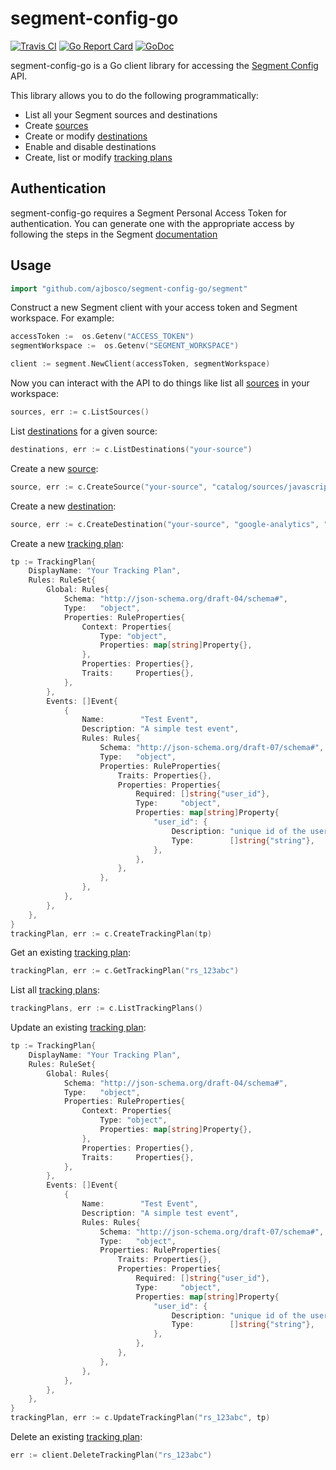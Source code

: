# segment-config-go

[![Travis CI](https://img.shields.io/travis/ajbosco/segment-config-go.svg?style=flat-square)](https://travis-ci.org/ajbosco/segment-config-go)
[![Go Report Card](https://goreportcard.com/badge/github.com/ajbosco/segment-config-go?style=flat-square)](https://goreportcard.com/report/github.com/ajbosco/segment-config-go)
[![GoDoc](https://img.shields.io/badge/godoc-reference-5272B4.svg?style=flat-square)](https://godoc.org/github.com/ajbosco/segment-config-go/segment)

segment-config-go is a Go client library for accessing the [Segment Config](https://segment.com/docs/config-api/) API.

This library allows you to do the following programmatically:

* List all your Segment sources and destinations
* Create [sources](https://segment.com/docs/sources/)
* Create or modify [destinations](https://segment.com/docs/destinations/)
* Enable and disable destinations
* Create, list or modify [tracking plans](https://segment.com/docs/protocols/tracking-plan/create/)

## Authentication

segment-config-go requires a Segment Personal Access Token for authentication. You can generate one with the appropriate access by following the steps in the Segment [documentation](https://segment.com/docs/config-api/authentication/)

## Usage

```go
import "github.com/ajbosco/segment-config-go/segment"
```

Construct a new Segment client with your access token and Segment workspace. For example:

```go
accessToken :=  os.Getenv("ACCESS_TOKEN")
segmentWorkspace :=  os.Getenv("SEGMENT_WORKSPACE")

client := segment.NewClient(accessToken, segmentWorkspace)
```

Now you can interact with the API to do things like list all [sources](https://segment.com/docs/sources/) in your workspace:

```go
sources, err := c.ListSources()
```

List [destinations](https://segment.com/docs/destinations/) for a given source:

```go
destinations, err := c.ListDestinations("your-source")
```

Create a new [source](https://segment.com/docs/sources/):

```go
source, err := c.CreateSource("your-source", "catalog/sources/javascript")
```

Create a new [destination](https://segment.com/docs/destinations/):

```go
source, err := c.CreateDestination("your-source", "google-analytics", "cloud", false, nil)
```

Create a new [tracking plan](https://segment.com/docs/protocols/tracking-plan/create/):

```go
tp := TrackingPlan{
    DisplayName: "Your Tracking Plan",
    Rules: RuleSet{
        Global: Rules{
            Schema: "http://json-schema.org/draft-04/schema#",
            Type:   "object",
            Properties: RuleProperties{
                Context: Properties{
                    Type: "object",
                    Properties: map[string]Property{},
                },
                Properties: Properties{},
                Traits:     Properties{},
            },
        },
        Events: []Event{
            {
                Name:        "Test Event",
                Description: "A simple test event",
                Rules: Rules{
                    Schema: "http://json-schema.org/draft-07/schema#",
                    Type:   "object",
                    Properties: RuleProperties{
                        Traits: Properties{},
                        Properties: Properties{
                            Required: []string{"user_id"},
                            Type:     "object",
                            Properties: map[string]Property{
                                "user_id": {
                                    Description: "unique id of the user",
                                    Type:        []string{"string"},
                                },
                            },
                        },
                    },
                },
            },
        },
    },
}
trackingPlan, err := c.CreateTrackingPlan(tp)
```

Get an existing [tracking plan](https://segment.com/docs/protocols/tracking-plan/create/):

```go
trackingPlan, err := c.GetTrackingPlan("rs_123abc")
```

List all [tracking plans](https://segment.com/docs/protocols/tracking-plan/create/):

```go
trackingPlans, err := c.ListTrackingPlans()
```

Update an existing [tracking plan](https://segment.com/docs/protocols/tracking-plan/create/):
```go
tp := TrackingPlan{
    DisplayName: "Your Tracking Plan",
    Rules: RuleSet{
        Global: Rules{
            Schema: "http://json-schema.org/draft-04/schema#",
            Type:   "object",
            Properties: RuleProperties{
                Context: Properties{
                    Type: "object",
                    Properties: map[string]Property{},
                },
                Properties: Properties{},
                Traits:     Properties{},
            },
        },
        Events: []Event{
            {
                Name:        "Test Event",
                Description: "A simple test event",
                Rules: Rules{
                    Schema: "http://json-schema.org/draft-07/schema#",
                    Type:   "object",
                    Properties: RuleProperties{
                        Traits: Properties{},
                        Properties: Properties{
                            Required: []string{"user_id"},
                            Type:     "object",
                            Properties: map[string]Property{
                                "user_id": {
                                    Description: "unique id of the user",
                                    Type:        []string{"string"},
                                },
                            },
                        },
                    },
                },
            },
        },
    },
}
trackingPlan, err := c.UpdateTrackingPlan("rs_123abc", tp)
```

Delete an existing [tracking plan](https://segment.com/docs/protocols/tracking-plan/create/):

```go
err := client.DeleteTrackingPlan("rs_123abc")
```
